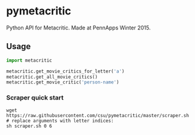 # pymetacritic
Python API for Metacritic. Made at PennApps Winter 2015.

## Usage
```python
import metacritic

metacritic.get_movie_critics_for_letter('a')
metacritic.get_all_movie_critics()
metacritic.get_movie_critic('person-name')
```

### Scraper quick start
```shell
wget https://raw.githubusercontent.com/csu/pymetacritic/master/scraper.sh
# replace arguments with letter indices:
sh scraper.sh 0 6
```